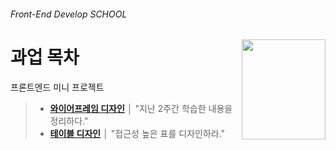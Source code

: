 ###### Front-End Develop SCHOOL

<img src="../ASSETS/table-of-contents.png" alt="" align="right" width="134" height="160">

# 과업 목차

프론트엔드 미니 프로젝트

> - __[와이어프레임 디자인](./wireframe-design.md)__ │ "지난 2주간 학습한 내용을 정리하다."
> - __[테이블 디자인](./table-design.md)__ │ "접근성 높은 표를 디자인하라."
